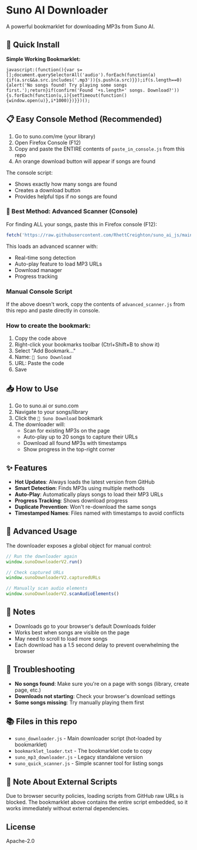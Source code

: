 # Suno AI Downloader

A powerful bookmarklet for downloading MP3s from Suno AI.

## 🚀 Quick Install

**Simple Working Bookmarklet:**

```
javascript:(function(){var s=[];document.querySelectorAll('audio').forEach(function(a){if(a.src&&a.src.includes('.mp3')){s.push(a.src)}});if(s.length==0){alert('No songs found! Try playing some songs first.');return}if(confirm('Found '+s.length+' songs. Download?')){s.forEach(function(u,i){setTimeout(function(){window.open(u)},i*1000)})}})();
```

## 📋 Easy Console Method (Recommended)

1. Go to suno.com/me (your library)
2. Open Firefox Console (F12)
3. Copy and paste the ENTIRE contents of `paste_in_console.js` from this repo
4. An orange download button will appear if songs are found

The console script:
- Shows exactly how many songs are found
- Creates a download button
- Provides helpful tips if no songs are found

### 🎯 Best Method: Advanced Scanner (Console)

For finding ALL your songs, paste this in Firefox console (F12):

```javascript
fetch('https://raw.githubusercontent.com/RhettCreighton/suno_ai_js/main/advanced_scanner.js').then(r=>r.text()).then(eval).catch(()=>alert('Load the script manually from the repo'));
```

This loads an advanced scanner with:
- Real-time song detection
- Auto-play feature to load MP3 URLs
- Download manager
- Progress tracking

### Manual Console Script

If the above doesn't work, copy the contents of `advanced_scanner.js` from this repo and paste directly in console.

### How to create the bookmark:
1. Copy the code above
2. Right-click your bookmarks toolbar (Ctrl+Shift+B to show it)
3. Select "Add Bookmark..."
4. Name: `🎵 Suno Download`
5. URL: Paste the code
6. Save

## 📥 How to Use

1. Go to suno.ai or suno.com
2. Navigate to your songs/library
3. Click the `🎵 Suno Download` bookmark
4. The downloader will:
   - Scan for existing MP3s on the page
   - Auto-play up to 20 songs to capture their URLs
   - Download all found MP3s with timestamps
   - Show progress in the top-right corner

## ✨ Features

- **Hot Updates**: Always loads the latest version from GitHub
- **Smart Detection**: Finds MP3s using multiple methods
- **Auto-Play**: Automatically plays songs to load their MP3 URLs
- **Progress Tracking**: Shows download progress
- **Duplicate Prevention**: Won't re-download the same songs
- **Timestamped Names**: Files named with timestamps to avoid conflicts

## 🔧 Advanced Usage

The downloader exposes a global object for manual control:

```javascript
// Run the downloader again
window.sunoDownloaderV2.run()

// Check captured URLs
window.sunoDownloaderV2.capturedURLs

// Manually scan audio elements
window.sunoDownloaderV2.scanAudioElements()
```

## 📝 Notes

- Downloads go to your browser's default Downloads folder
- Works best when songs are visible on the page
- May need to scroll to load more songs
- Each download has a 1.5 second delay to prevent overwhelming the browser

## 🐛 Troubleshooting

- **No songs found**: Make sure you're on a page with songs (library, create page, etc.)
- **Downloads not starting**: Check your browser's download settings
- **Some songs missing**: Try manually playing them first

## 📚 Files in this repo

- `suno_downloader.js` - Main downloader script (hot-loaded by bookmarklet)
- `bookmarklet_loader.txt` - The bookmarklet code to copy
- `suno_mp3_downloader.js` - Legacy standalone version
- `suno_quick_scanner.js` - Simple scanner tool for listing songs

## 🔄 Note About External Scripts

Due to browser security policies, loading scripts from GitHub raw URLs is blocked. The bookmarklet above contains the entire script embedded, so it works immediately without external dependencies.

## License

Apache-2.0